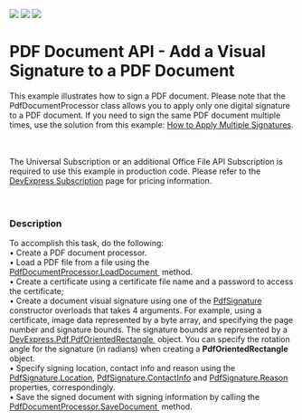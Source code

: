 <!-- default badges list -->
![](https://img.shields.io/endpoint?url=https://codecentral.devexpress.com/api/v1/VersionRange/128595251/18.2.2%2B)
[![](https://img.shields.io/badge/Open_in_DevExpress_Support_Center-FF7200?style=flat-square&logo=DevExpress&logoColor=white)](https://supportcenter.devexpress.com/ticket/details/T243905)
[![](https://img.shields.io/badge/📖_How_to_use_DevExpress_Examples-e9f6fc?style=flat-square)](https://docs.devexpress.com/GeneralInformation/403183)
<!-- default badges end -->
# PDF Document API - Add a Visual Signature to a PDF Document


This example illustrates how to sign a PDF document. Please note that the PdfDocumentProcessor class allows you to apply only one digital signature to a PDF document. If you need to sign the same PDF document multiple times, use the solution from this example: <a href="https://github.com/DevExpress-Examples/pdf-document-api-multiple-signatures">How to Apply Multiple Signatures</a>.

<br><br>The Universal Subscription or an additional Office File API Subscription is required to use this example in production code. Please refer to the <a href="https://www.devexpress.com/Subscriptions/">DevExpress Subscription</a> page for pricing information. <br><br><br>


<h3>Description</h3>

To accomplish this task, do the following:<br />&bull; Create a PDF document processor.<br />&bull; Load a PDF file from a file using the <a href="https://documentation.devexpress.com/#DocumentServer/DevExpressPdfPdfDocumentProcessor_LoadDocumenttopic">PdfDocumentProcessor.LoadDocument&nbsp;</a> method.<br />
&bull;&nbsp;Create a certificate using&nbsp;a certificate file name and a password to access the certificate;<br />&bull;
Create a document visual signature using one of the <a href="https://documentation.devexpress.com/#CoreLibraries/clsDevExpressPdfPdfSignaturetopic">PdfSignature</a>  constructor overloads that takes 4 arguments. For example, using a certificate, image data represented by a byte array, and specifying the page number and signature bounds. The signature bounds are represented by a  <a href="https://documentation.devexpress.com/CoreLibraries/DevExpress.Pdf.PdfOrientedRectangle.class">DevExpress.Pdf.PdfOrientedRectangle&nbsp;</a>  object. You can specify the rotation angle for the signature (in radians) when creating a **PdfOrientedRectangle** object. 
<br />&bull; Specify signing location, contact info and reason using the <a href="https://documentation.devexpress.com/#CoreLibraries/DevExpressPdfPdfSignature_Locationtopic">PdfSignature.Location</a>, <a href="https://documentation.devexpress.com/#CoreLibraries/DevExpressPdfPdfSignature_ContactInfotopic">PdfSignature.ContactInfo</a> and <a href="https://documentation.devexpress.com/#CoreLibraries/DevExpressPdfPdfSignature_Reasontopic">PdfSignature.Reason</a> properties, correspondingly.<br />&bull; 
Save the signed document with signing information by calling the <a href="https://documentation.devexpress.com/#DocumentServer/DevExpressPdfPdfDocumentProcessor_SaveDocumenttopic">PdfDocumentProcessor.SaveDocument&nbsp;</a> method.<br /><br /><br />

<br/>




